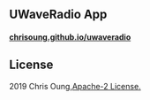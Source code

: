 UWaveRadio App
--------------

#### [chrisoung.github.io/uwaveradio](https://chrisoung.github.io/uwaveradio)

License
-------
2019 Chris Oung,[Apache-2 License.](https://github.com/chrisoung/uwaveradio/blob/master/LICENSE)

